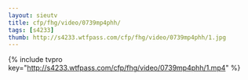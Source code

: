 ```yaml
--- 
layout: sieutv
title: cfp/fhg/video/0739mp4phh/
tags: [s4233]
thumb: http://s4233.wtfpass.com/cfp/fhg/video/0739mp4phh/1.jpg
---
```

{% include tvpro key="http://s4233.wtfpass.com/cfp/fhg/video/0739mp4phh/1.mp4" %} 
